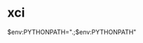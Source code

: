 # xci

[System.Environment]::GetEnvironmentVariables('Process')

$env:PYTHONPATH=".;$env:PYTHONPATH"